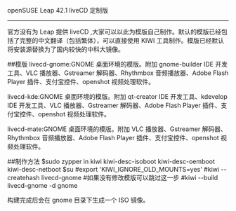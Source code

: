 openSUSE Leap 42.1 liveCD 定制版

----------------------------------------
官方没有为 Leap 提供 liveCD ,大家可以以此为模版自己制作。默认的模版已经包括了完整的中文翻译（包括繁体），可以直接使用 KIWI 工具制作。模版已经默认将安装源替换为了国内较快的中科大镜像。

##模版
livecd-gnome:GNOME 桌面环境的模版。附加 gnome-builder IDE 开发工具、VLC 播放器、Gstreamer 解码器、Rhythmbox 音频播放器、Adobe Flash Player 插件、支付宝控件、openshot 视频处理软件。

livecd-kde:GNOME 桌面环境的模版。附加 qt-creator IDE 开发工具、kdevelop IDE 开发工具、VLC 播放器、Gstreamer 解码器、Adobe Flash Player 插件、支付宝控件、openshot 视频处理软件。

livecd-mate:GNOME 桌面环境的模版。附加 VLC 播放器、Gstreamer 解码器、Rhythmbox 音频播放器、Adobe Flash Player 插件、支付宝控件、openshot 视频处理软件。

##制作方法
$sudo zypper in kiwi kiwi-desc-isoboot kiwi-desc-oemboot kiwi-desc-netboot
$su
#export 'KIWI_IGNORE_OLD_MOUNTS=yes'
#kiwi --createhash livecd-gnome      #如果没有修改模版可以跳过这一步
#kiwi --build livecd-gnome -d gnome

构建完成后会在 gnome 目录下生成一个 ISO 镜像。
